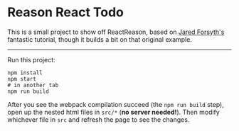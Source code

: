 # Reason React Todo

This is a small project to show off ReactReason, based on [Jared Forsyth's](https://jaredforsyth.com/2017/07/05/a-reason-react-tutorial/) fantastic tutorial, though it builds a bit on that original example.

---

Run this project:

```
npm install
npm start
# in another tab
npm run build
```

After you see the webpack compilation succeed (the `npm run build` step), open up the nested html files in `src/*` (**no server needed!**). Then modify whichever file in `src` and refresh the page to see the changes.
